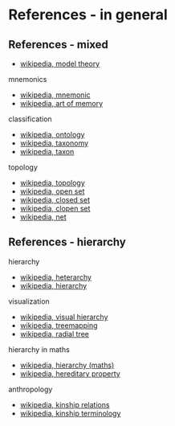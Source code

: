 
<!-- ======================================================================= -->
# References - in general

<!-- ======================================================================= -->
## References - mixed

* [wikipedia, model theory](https://en.wikipedia.org/wiki/Model_theory)

mnemonics

* [wikipedia, mnemonic](https://en.wikipedia.org/wiki/Mnemonic)
* [wikipedia, art of memory](https://en.wikipedia.org/wiki/Art_of_memory)

classification

* [wikipedia, ontology](https://en.wikipedia.org/wiki/Ontology_%28information_science%29)
* [wikipedia, taxonomy](https://en.wikipedia.org/wiki/Taxonomy_%28general%29)
* [wikipedia, taxon](https://en.wikipedia.org/wiki/Taxon)

topology

* [wikipedia, topology](https://en.wikipedia.org/wiki/Topology)
* [wikipedia, open set](https://en.wikipedia.org/wiki/Open_set)
* [wikipedia, closed set](https://en.wikipedia.org/wiki/Closed_set)
* [wikipedia, clopen set](https://en.wikipedia.org/wiki/Clopen_set)
* [wikipedia, net](https://en.wikipedia.org/wiki/Net_%28mathematics%29)

<!-- ======================================================================= -->
## References - hierarchy

hierarchy

* [wikipedia, heterarchy](https://en.wikipedia.org/wiki/Heterarchy)
* [wikipedia, hierarchy](https://en.wikipedia.org/wiki/Hierarchy)

visualization

* [wikipedia, visual hierarchy](https://en.wikipedia.org/wiki/Visual_hierarchy)
* [wikipedia, treemapping](https://en.wikipedia.org/wiki/Treemapping)
* [wikipedia, radial tree](https://en.wikipedia.org/wiki/Radial_tree)

hierarchy in maths

* [wikipedia, hierarchy (maths)](https://en.wikipedia.org/wiki/Hierarchy_%28mathematics%29)
* [wikipedia, hereditary property](https://en.wikipedia.org/wiki/Hereditary_property)

anthropology

* [wikipedia, kinship relations](https://en.wikipedia.org/wiki/Kinship)
* [wikipedia, kinship terminology](https://en.wikipedia.org/wiki/Kinship_terminology)
